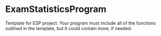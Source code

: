 # ExamStatisticsProgram
Template for ESP project.  Your program must include all of the functions outlined in the template, but it could contain more, if needed.
